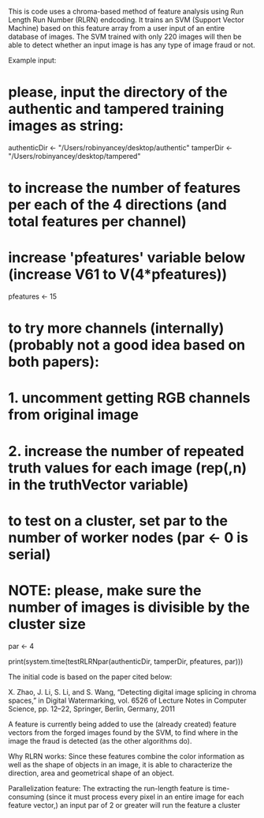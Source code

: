 This is code uses a chroma-based method of feature analysis using Run Length Run Number (RLRN) endcoding.
It trains an SVM (Support Vector Machine) based on this feature array from a user input 
of an entire database of images. The SVM trained with only 220 images will then be able to detect whether an input
image is has any type of image fraud or not.

Example input:
# please, input the directory of the authentic and tampered training images as string:

authenticDir <- "/Users/robinyancey/desktop/authentic"
tamperDir <- "/Users/robinyancey/desktop/tampered"

# to increase the number of features per each of the 4 directions (and total features per channel)
# increase 'pfeatures' variable below (increase V61 to V(4*pfeatures))

pfeatures <- 15

# to try more channels (internally) (probably not a good idea based on both papers):
# 1. uncomment getting RGB channels from original image
# 2. increase the number of repeated truth values for each image (rep(,n) in the truthVector variable)

# to test on a cluster, set par to the number of worker nodes (par <- 0 is serial)
# NOTE: please, make sure the number of images is divisible by the cluster size
par <- 4

print(system.time(testRLRNpar(authenticDir, tamperDir, pfeatures, par)))

The initial code is based on the paper cited below:

X. Zhao, J. Li, S. Li, and S. Wang, “Detecting digital image splicing in chroma spaces,” in Digital Watermarking, vol. 6526 of Lecture Notes in Computer Science, pp. 12–22, Springer, Berlin, Germany, 2011

A feature is currently being added to use the (already created) feature vectors from the forged images found by the SVM, to
find where in the image the fraud is detected (as the other algorithms do). 

Why RLRN works:
Since these features combine the color information as well as the shape of objects in an image, it is able to
characterize the direction, area and geometrical shape of an object. 

Parallelization feature: 
The extracting the run-length feature is time-consuming (since it must process every pixel in an entire image for 
each feature vector,) an input par of 2 or greater will run the feature a cluster

